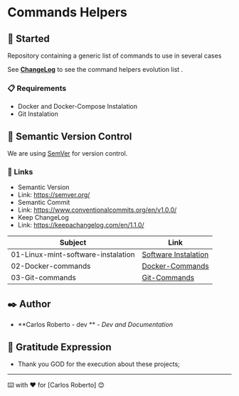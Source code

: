 # Commands Helpers


## 🚀 Started

Repository containing a generic list of commands to use in several cases

See **[ChangeLog](#-implanta%C3%A7%C3%A3o)** to see the command helpers evolution list .

### 📋 Requirements

- Docker and Docker-Compose Instalation
- Git Instalation

## 📌 Semantic Version Control

We are using [SemVer](http://semver.org/) for version control. 

### 🔧 Links
  - Semantic Version
  - Link: https://semver.org/
  - Semantic Commit
  - Link: https://www.conventionalcommits.org/en/v1.0.0/
  - Keep ChangeLog
  - Link: https://keepachangelog.com/en/1.1.0/
  

| Subject                | Link                                                                                                           |
| ---------------------- | -------------------------------------------------------------------------------------------------------------- |
| 01-Linux-mint-software-instalation        | [Software Instalation](https://github.com/CarlosRobertoMedeiros/commands-helpers/tree/main/linux-mint/software/instalation)   |
| 02-Docker-commands       | [Docker-Commands](https://github.com/CarlosRobertoMedeiros/commands-helpers/blob/main/Comandos-Docker.md?plain=1)             |
| 03-Git-commands       | [Git-Commands](https://github.com/CarlosRobertoMedeiros/commands-helpers/blob/main/Comandos-GIT.md)             |


## ✒️ Author

* **Carlos Roberto - dev ** - *Dev and Documentation*

## 🎁 Gratitude Expression

* Thank you GOD for the execution about these projects;

---
⌨️ with ❤️ for [Carlos Roberto] 😊
